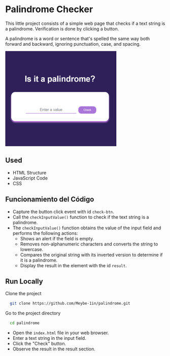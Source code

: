 
# Palindrome Checker

This little project consists of a simple web page that checks if a text string is a palindrome. Verification is done by clicking a button.

A palindrome is a word or sentence that's spelled the same way both forward and backward, ignoring punctuation, case, and spacing.




<img src="assets/palindrome.png" width="350" height="300">


## Used

- HTML Structure
- JavaScript Code
- CSS
## Funcionamiento del Código

- Capture the button click event with id `check-btn`.
- Call the `checkInputValue()` function to check if the text string is a palindrome.
- The `checkInputValue()` function obtains the value of the input field and performs the following actions:
  - Shows an alert if the field is empty.
  - Removes non-alphanumeric characters and converts the string to lowercase.
  - Compares the original string with its inverted version to determine if it is a palindrome.
  - Display the result in the element with the id `result`.

## Run Locally

Clone the project

```bash
  git clone https://github.com/Meybe-1in/palindrome.git
```

Go to the project directory

```bash
  cd palindrome
```

- Open the `index.html` file in your web browser.
- Enter a text string in the input field.
- Click the "Check" button.
- Observe the result in the result section.
